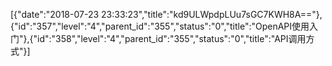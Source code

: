 [{"date":"2018-07-23 23:33:23","title":"kd9ULWpdpLUu7sGC7KWH8A=="},{"id":"357","level":"4","parent_id":"355","status":"0","title":"OpenAPI使用入门"},{"id":"358","level":"4","parent_id":"355","status":"0","title":"API调用方式"}]